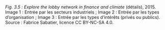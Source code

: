 *Fig. 3.5 :* *Explore the lobby network in finance and climate* (détails), 2015. Image 1 : Entrée par les secteurs industriels ; Image 2 : Entrée par les types d’organisation ; Image 3 : Entrée par les types d’intérêts (privés ou publics).  
Source : Fabrice Sabatier, licence CC BY-NC-SA 4.0.